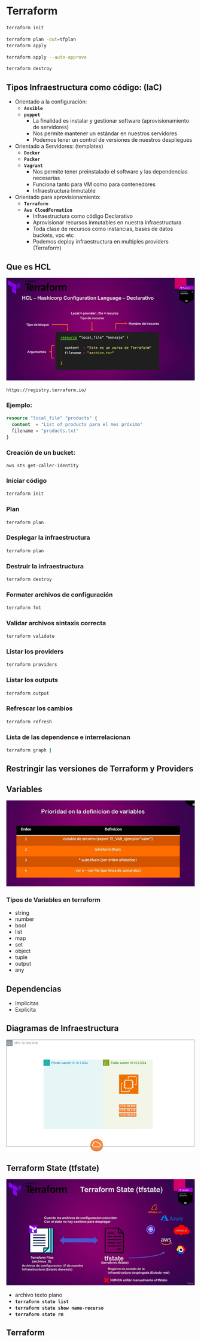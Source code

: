# Terraform

```bash
terraform init
```

```bash
terraform plan -out=tfplan
terraform apply
```

```bash
terraform apply --auto-approve
```

```bash
terraform destroy
```

## Tipos Infraestructura como código: (IaC)

- Orientado a la configuración:
    - **`Ansible`**
    - **`puppet`**
        - La finalidad es instalar y gestionar software (aprovisionamiento de servidores)
        - Nos permite mantener un estándar en nuestros servidores
        - Podemos tener un control de versiones de nuestros despliegues
- Orientado a Servidores: (templates)
    - **`Docker`**
    - **`Packer`**
    - **`Vagrant`**
        - Nos permite tener preinstalado el software y las dependencias necesarias
        - Funciona tanto para VM como para contenedores
        - Infraestructura Inmutable
- Orientado para aprovisionamiento:
    - **`Terraform`**
    - **`Aws CloudFormation`**
        - Infraestructura como código Declarativo
        - Aprovisionar recursos inmutables en nuestra infraestructura
        - Toda clase de recursos como instancias, bases de datos buckets, vpc etc
        - Podemos deploy infraestructura en multiples providers (Terraform)

## Que es HCL

![img.png](img.png)

```link
https://registry.terraform.io/
```

### Ejemplo:

```terraform
resource "local_file" "products" {
  content  = "List of products para el mes próximo"
  filename = "products.txt"
}
```

### Creación de un bucket:

```shell
aws sts get-caller-identity
```

### Iniciar código

```bash
terraform init
```

### Plan

```bash
terraform plan
```

### Desplegar la infraestructura

```bash
terraform plan
```

### Destruir la infraestructura

```bash
terraform destroy
```

### Formater archivos de configuración

```bash
terraform fmt
```

### Validar archivos sintaxis correcta

```bash
terraform validate
```

### Listar los providers

```bash
terraform providers
```

### Listar los outputs

```bash
terraform output
```

### Refrescar los cambios

```bash
terraform refresh
```

### Lista de las dependence e interrelacionan

```bash
terraform graph | 
```

## Restringir las versiones de Terraform y Providers

## Variables

![img_1.png](img_1.png)

### Tipos de Variables en terraform

- string
- number
- bool
- list
- map
- set
- object
- tuple
- output
- any

## Dependencias

- Implicitas
- Explicita

## Diagramas de Infraestructura

![(vpc.png](vpc.png)

## Terraform State (tfstate)

![img_2.png](img_2.png)

- archivo texto plano
- **`terraform state list`**
- **`terraform state show name-recurso`**
- **`terraform state rm`**

## Terraform 